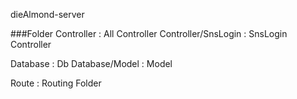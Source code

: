 dieAlmond-server

###Folder
Controller : All Controller
Controller/SnsLogin : SnsLogin Controller

Database : Db
Database/Model : Model

Route : Routing Folder
